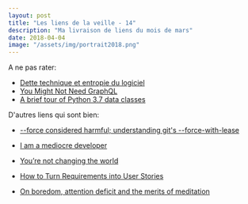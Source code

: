 ```yaml
---
layout: post
title: "Les liens de la veille - 14"
description: "Ma livraison de liens du mois de mars"
date: 2018-04-04
image: "/assets/img/portrait2018.png"
---
```


A ne pas rater:
- [Dette technique et entropie du logiciel](https://www.youtube.com/watch?v=VKe9EE4MUxk)
- [You Might Not Need GraphQL](https://blog.runscope.com/posts/you-might-not-need-graphql)
- [A brief tour of Python 3.7 data classes](https://hackernoon.com/a-brief-tour-of-python-3-7-data-classes-22ee5e046517)

D'autres liens qui sont bien:
- [--force considered harmful; understanding git's --force-with-lease](https://developer.atlassian.com/blog/2015/04/force-with-lease/)

- [I am a mediocre developer](https://dev.to/sobolevn/i-am-a-mediocre-developer--30hn)

- [You’re not changing the world](https://m.signalvnoise.com/youre-not-changing-the-world-dc5906819e49)

- [How to Turn Requirements into User Stories](https://www.daedtech.com/how-to-turn-requirements-into-user-stories/)


- [On boredom, attention deficit and the merits of meditation](https://medium.com/@Vitolae/on-boredom-attention-deficit-and-the-merits-of-meditation-d2e929d076be)
